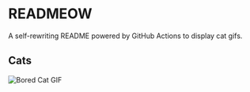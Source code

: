 # READMEOW

A self-rewriting README powered by GitHub Actions to display cat gifs.

## Cats

![Bored Cat GIF](https://media0.giphy.com/media/v1.Y2lkPTlhY2QwMmRhZGJxODRqZjdlaWU5eWd4cnlmM2pyYXlsajQ3bnp5MDA1ZnVuNDQxaCZlcD12MV9naWZzX3NlYXJjaCZjdD1n/mlvseq9yvZhba/200.gif)
